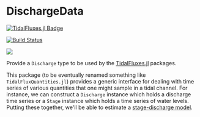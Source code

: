 # DischargeData

[![TidalFluxes.jl Badge](https://wkearn.github.io/TidalFluxes.jl/assets/badge.svg)](https://github.com/wkearn/TidalFluxes.jl)

[![Build Status](https://travis-ci.org/wkearn/DischargeData.jl.svg?branch=master)](https://travis-ci.org/wkearn/DischargeData.jl)

[![](https://img.shields.io/badge/docs-latest-blue.svg)](https://wkearn.github.io/DischargeData.jl/latest)

Provide a `Discharge` type to be used by the [TidalFluxes.jl](https://github.com/wkearn/TidalFluxes.jl) packages.

This package (to be eventually renamed something like `TidalFluxQuantities.jl`) provides a generic interface for dealing with time series of various quantities that one might sample in a tidal channel. For instance, we can construct a `Discharge` instance which holds a discharge time series or a `Stage` instance which holds a time series of water levels. Putting these together, we'll be able to estimate a [stage-discharge model](https://github.com/wkearn/TidalDischargeModels.jl). 

